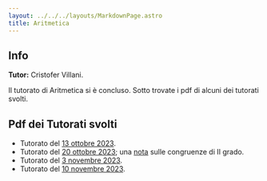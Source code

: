 ```yaml
---
layout: ../../../layouts/MarkdownPage.astro
title: Aritmetica
---
```


## Info

**Tutor:** Cristofer Villani.

Il tutorato di Aritmetica si è concluso. Sotto trovate i pdf di alcuni dei tutorati svolti.

## Pdf dei Tutorati svolti

- Tutorato del [13 ottobre 2023](/TutoratoAritmetica13102023.pdf).
- Tutorato del [20 ottobre 2023](/TutoratoAritmetica20102023.pdf); una [nota](/Congruenze_di_II_grado.pdf) sulle congruenze di II grado.
- Tutorato del [3 novembre 2023](/TutoratoAritmetica03112023.pdf).
- Tutorato del [10 novembre 2023](/TutoratoAritmetica10112023.pdf).
